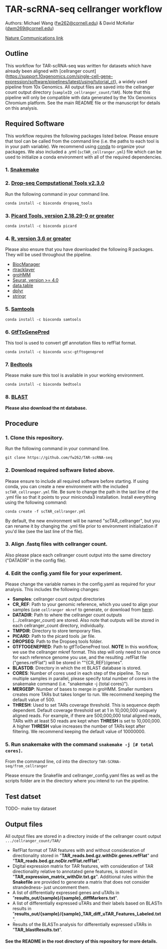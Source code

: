 # TAR-scRNA-seq cellranger workflow
Authors: Michael Wang (fw262@cornell.edu) & David McKellar (dwm269@cornell.edu)

[Nature Communications link](https://www.nature.com/articles/s41467-021-22496-3)

## Outline
This workflow for TAR-scRNA-seq was written for datasets which have already been aligned with [cellranger count] (https://support.10xgenomics.com/single-cell-gene-expression/software/pipelines/latest/using/tutorial_ct), a widely used pipeline from 10x Genomics. All output files are saved into the cellranger count output directory (```sampleID_cellranger_count/TAR```).  Note that this pipeline will only be compatible with data generated by the 10x Genomics Chromium platform. See the main README file or the manuscript for details on this analysis.

## Required Software
This workflow requires the following packages listed below. Please ensure that tool can be called from the command line (i.e. the paths to each tool is in your path variable). We recommend using [conda](https://conda.io/projects/conda/en/latest/user-guide/install/index.html) to organize your packages. We also included a .yml (```scTAR_cellranger.yml```) file which can be used to initialize a conda environment with all of the required dependencies.

### 1. [Snakemake](https://snakemake.readthedocs.io/en/stable/)

### 2. [Drop-seq Computational Tools v2.3.0](https://github.com/broadinstitute/Drop-seq/releases)

Run the following command in your command line.
```
conda install -c bioconda dropseq_tools
```
### 3. [Picard Tools, version 2.18.29-0 or greater](https://broadinstitute.github.io/picard/)
```
conda install -c bioconda picard
```
### 4. [R, version 3.6 or greater](https://www.r-project.org/)

Please also ensure that you have downloaded the following R packages. They will be used throughout the pipeline.
- [BiocManager](https://cran.r-project.org/web/packages/BiocManager/vignettes/BiocManager.html)
- [rtracklayer](https://bioconductor.org/packages/release/bioc/html/rtracklayer.html)
- [groHMM](https://www.bioconductor.org/packages/release/bioc/html/groHMM.html)
- [Seurat, version >= 4.0](https://satijalab.org/seurat/install.html)
- [data.table](https://github.com/Rdatatable/data.table)
- [dplyr](https://www.r-project.org/nosvn/pandoc/dplyr.html)
- [stringr](https://cran.r-project.org/web/packages/stringr/readme/README.html)

### 5. [Samtools](http://www.htslib.org/)
```
conda install -c bioconda samtools
```
### 6. [GtfToGenePred](https://bioconda.github.io/recipes/ucsc-gtftogenepred/README.html)
This tool is used to convert gtf annotation files to refFlat format.
```
conda install -c bioconda ucsc-gtftogenepred
```
### 7. [Bedtools](https://bedtools.readthedocs.io/en/latest/content/installation.html)
Please make sure this tool is available in your working environment.
```
conda install -c bioconda bedtools
```
### 8. [BLAST](https://blast.ncbi.nlm.nih.gov/Blast.cgi?PAGE_TYPE=BlastDocs&DOC_TYPE=Download)

**Please also download the nt database.**

## Procedure

### 1. Clone this repository.

Run the following command in your command line.
```
git clone https://github.com/fw262/TAR-scRNA-seq
```

### 2. Download required software listed above.

Please ensure to include all required software before starting. If using conda, you can create a new environment with the included ```scTAR_cellranger.yml``` file. Be sure to change the path in the last line of the .yml file so that it points to your miniconda3 installation. Install everything using the following command:
```
conda create -f scTAR_cellranger.yml
```
By default, the new environment will be named "scTAR_cellranger", but you can rename it by changing the .yml file prior to environment initialization if you'd like (see the last line of the file).

### 3. Align .fastq files with cellranger count.

Also please place each cellranger count output into the same directory ("DATADIR" in the config file).

### 4. Edit the config.yaml file for your experiment.

Please change the variable names in the config.yaml as required for your analysis. This includes the following changes:
- **Samples**: cellranger count output directories
- **CR_REF**: Path to your genomic reference, which you used to align your samples (use ```cellranger mkref``` to generate, or download from [here](https://support.10xgenomics.com/single-cell-gene-expression/software/pipelines/latest/advanced/references)).
- **DATADIR**: Path to where the cellranger count outputs (.../cellranger_count) are stored. Also note that outputs will be stored in each cellranger_count directory, individually.
- **TMPDIR**: Directory to store temporary files.
- **PICARD**: Path to the picard tools .jar file.
- **DROPSEQ**: Path to the Dropseq tools folder.
- **GTFTOGENEPRED**: Path to gtfToGenePred tool. **NOTE** In this workflow, we use the cellranger mkref format. This step will only need to run once for each reference genome you use, and the resulting .refFlat file ("genes.refFlat") will be stored in ""{CR_REF}/genes".
- **BLASTDB**: Directory in which the nt BLAST database is stored.
- **CORES**: Number of cores used in each step of the pipeline. To run multiple samples in parallel, please specify total number of cores in the snakemake command (i.e. "snakemake -j {total cores}").
- **MERGEBP**: Number of bases to merge in groHMM. Smaller numbers creates more TARs but takes longer to run. We recommend keeping the default value of 500.
- **THRESH**: Used to set TARs coverage threshold. This is sequence depth dependent. Default coverage threshold set at 1 in 10,000,000 uniquely aligned reads. For example, if there are 500,000,000 total aligned reads, TARs with at least 50 reads are kept when **THRESH** is set to 10,000,000. A higher **THRESH** value increases the number of TARs kept after filtering. We recommend keeping the default value of 10000000.

### 5. Run snakemake with the command ```snakemake -j [# total cores]```.

From the command line, cd into the directory ```TAR-SCRNA-seq/from_cellranger```

Please ensure the Snakefile and cellranger_config.yaml files as well as the scripts folder are in the directory where you intend to run the pipeline.

## Test datset
TODO- make toy dataset

## Output files
All output files are stored in a directory inside of the cellranger count output  ```.../cellranger_count/TAR/```
- RefFlat format of TAR features with and without consideration of directionality stored in "**TAR_reads.bed.gz.withDir.genes.refFlat**" and "**TAR_reads.bed.gz.noDir.refFlat.refFlat**".
- Digital expression matrix for TAR features, with consideration of TAR directionality relative to annotated gene features, is stored in "**TAR_expression_matrix_withDir.txt.gz**". Additional rules within the **Snakefile** are provided to generate a matrix that does not consider strandedness- just uncomment them.
- A list of differentially expressed genes and uTARs in "**results_out/{sample}/{sample}\_diffMarkers.txt**".
- A list of differentially expressed uTARs and their labels based on BLASTn results in "**results_out/{sample}/{sample}\_TAR_diff_uTAR_Features_Labeled.txt**".
- Results of the BLASTn analysis for differentially expressed uTARs in "**TAR_blastResults.txt**".

#### See the README in the root directory of this repository for more details.
